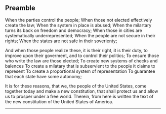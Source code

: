 ## Preamble 

When the parties control the people;
When those not elected effectively create the law;
When the system in place is abused;
When the milartary turns its back on freedom and democracy;
When those in cities are systematically underrepresented;
When the people are not secure in their rights;
When the states are not safe in their soverienty;

And when those people realize these, it is their right, it is their duty, to improve upon their goverment, and to control their politics;
To ensure those who write the law are those elected;
To create new systems of checks and balences
To create a milatary that is subservient to the people it claims to represent
To create a proportional system of representation 
To guarantee that each state have some autonomy;

It is for these reasons, that we, the people of the United States, come together today and make a new constitution, that shall protect us and allow us to prosper under a free world.
Therein, from here is written the text of the new constitution of the United States of America.

---